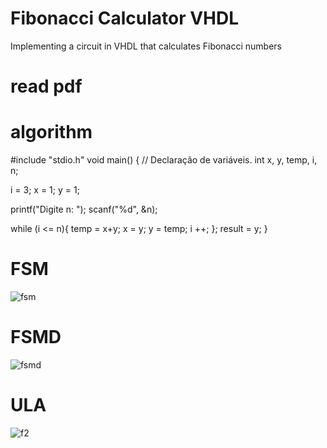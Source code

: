 # Fibonacci Calculator VHDL
 Implementing a circuit in VHDL that calculates Fibonacci numbers

# read pdf

# algorithm 

#include "stdio.h"
void main()
{
  // Declaração de variáveis.
int x, y, temp, i, n;
 
i = 3;
x = 1;
y = 1;
 
printf("Digite n: ");
scanf("%d", &n);
  
while (i <= n){
 temp = x+y;
  x = y;
  y = temp;
  i ++;
};
result = y;
}

# FSM
![fsm](https://user-images.githubusercontent.com/23202165/112918886-4df46800-90dc-11eb-9aa9-7bbd1f6238bd.png)

# FSMD
![fsmd](https://user-images.githubusercontent.com/23202165/112918909-5d73b100-90dc-11eb-92f1-a6dd0d01a04e.png)

# ULA
![f2](https://user-images.githubusercontent.com/23202165/112918696-de7e7880-90db-11eb-9ab7-a0f8ce417535.png)
